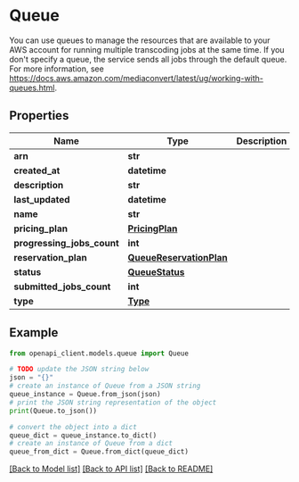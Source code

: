 # Queue

You can use queues to manage the resources that are available to your AWS account for running multiple transcoding jobs at the same time. If you don't specify a queue, the service sends all jobs through the default queue. For more information, see https://docs.aws.amazon.com/mediaconvert/latest/ug/working-with-queues.html.

## Properties

Name | Type | Description | Notes
------------ | ------------- | ------------- | -------------
**arn** | **str** |  | [optional] 
**created_at** | **datetime** |  | [optional] 
**description** | **str** |  | [optional] 
**last_updated** | **datetime** |  | [optional] 
**name** | **str** |  | 
**pricing_plan** | [**PricingPlan**](PricingPlan.md) |  | [optional] 
**progressing_jobs_count** | **int** |  | [optional] 
**reservation_plan** | [**QueueReservationPlan**](QueueReservationPlan.md) |  | [optional] 
**status** | [**QueueStatus**](QueueStatus.md) |  | [optional] 
**submitted_jobs_count** | **int** |  | [optional] 
**type** | [**Type**](Type.md) |  | [optional] 

## Example

```python
from openapi_client.models.queue import Queue

# TODO update the JSON string below
json = "{}"
# create an instance of Queue from a JSON string
queue_instance = Queue.from_json(json)
# print the JSON string representation of the object
print(Queue.to_json())

# convert the object into a dict
queue_dict = queue_instance.to_dict()
# create an instance of Queue from a dict
queue_from_dict = Queue.from_dict(queue_dict)
```
[[Back to Model list]](../README.md#documentation-for-models) [[Back to API list]](../README.md#documentation-for-api-endpoints) [[Back to README]](../README.md)


